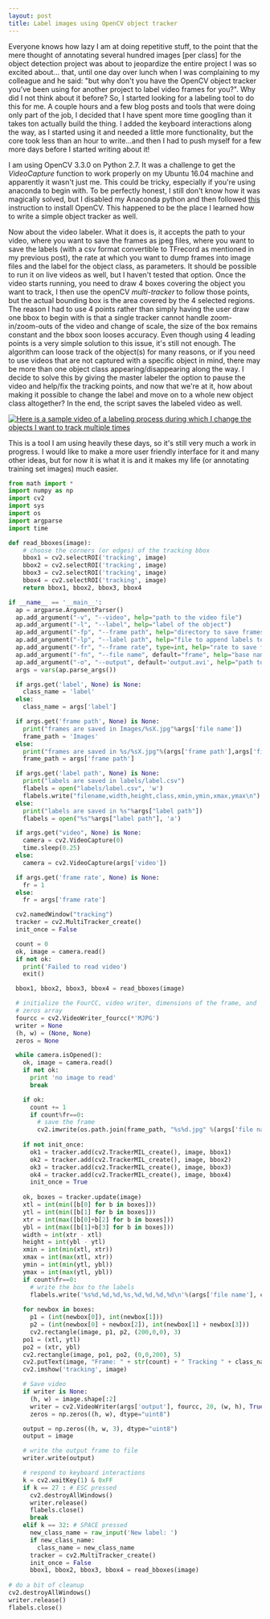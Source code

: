 ```yaml
---
layout: post
title: Label images using OpenCV object tracker
---
```


Everyone knows how lazy I am at doing repetitive stuff, to the point that the mere thought of annotating several hundred images [per class] for the object detection project was about to jeopardize the entire project I was so excited about... that, until one day over lunch when I was complaining to my colleague and he said: "but why don't you have the OpenCV object tracker you've been using for another project to label video frames for you?". Why did I not think about it before? So, I started looking for a labeling tool to do this for me.  A couple hours and a few blog posts and tools that were doing only part of the job, I decided that I have spent more time googling than it takes ton actually build the thing. I added the keyboard interactions along the way, as I started using it and needed a little more functionality, but the core took less than an hour to write...and then I had to push myself for a few more days before I started writing about it!

I am using OpenCV 3.3.0 on Python 2.7. It was a challenge to get the _VideoCapture_ function to work properly on my Ubuntu 16.04 machine and apparently it wasn't just me. This could be tricky, especially if you're using anaconda to begin with. To be perfectly honest, I still don't know how it was magically solved, but I disabled my Anaconda python and then followed [this](https://www.learnopencv.com/install-opencv3-on-ubuntu//) instruction to install OpenCV. This happened to be the place I learned how to write a simple object tracker as well. 

Now about the video labeler. What it does is, it accepts the path to your video, where you want to save the frames as jpeg files, where you want to save the labels (with a csv format convertible to TFrecord as mentioned in my previous post), the rate at which you want to dump frames into image files and the label for the object class, as parameters. It should be possible to run it on live videos as well, but I haven't tested that option. Once the video starts running, you need to draw 4 boxes covering the object you want to track, I then use the openCV _multi-tracker_ to follow those points, but the actual bounding box is the area covered by the 4 selected regions. The reason I had to use 4 points rather than simply having the user draw one bbox to begin with is that a single tracker cannot handle zoom-in/zoom-outs of the video and change of scale, the size of the box remains constant and the bbox soon looses accuracy. Even though using 4 leading points is a very simple solution to this issue, it's still not enough. The algorithm can loose track of the object(s) for many reasons, or if you need to use videos that are not captured with a specific object in mind, there may be more than one object class appearing/disappearing along the way. I decide to solve this by giving the master labeler the option to pause the video and help/fix the tracking points, and now that we're at it, how about making it possible to change the label and move on to a whole new object class altogether? In the end, the script saves the labeled video as well.

[![Here is a sample video of a labeling process during which I change the objects I want to track multiple times](https://img.youtube.com/vi/Pa6ARjV8wy0/0.jpg)](https://www.youtube.com/watch?v=Pa6ARjV8wy0)

This is a tool I am using heavily these days, so it's still very much a work in progress. I would like to make a more user friendly interface for it and many other ideas, but for now it is what it is and it makes my life (or annotating training set images) much easier.

```python
from math import *
import numpy as np
import cv2
import sys
import os
import argparse
import time

def read_bboxes(image):
	# choose the corners (or edges) of the tracking bbox
	bbox1 = cv2.selectROI('tracking', image)
	bbox2 = cv2.selectROI('tracking', image)
	bbox3 = cv2.selectROI('tracking', image)
	bbox4 = cv2.selectROI('tracking', image)
	return bbox1, bbox2, bbox3, bbox4

if __name__ == '__main__':
  ap = argparse.ArgumentParser()
  ap.add_argument("-v", "--video", help="path to the video file")
  ap.add_argument("-l", "--label", help="label of the object")
  ap.add_argument("-fp", "--frame path", help="directory to save frames in")
  ap.add_argument("-lp", "--label path", help="file to append labels to")
  ap.add_argument("-fr", "--frame rate", type=int, help="rate to save frames and labels at. Every 1/fr is saved")
  ap.add_argument("-fn", "--file name", default="frame", help="base name for each frame (imporant to set or frames from the previous videos will be replaced")
  ap.add_argument("-o", "--output", default='output.avi', help="path to the output video")        
  args = vars(ap.parse_args())

  if args.get('label', None) is None:
    class_name = 'label'
  else:
    class_name = args['label']

  if args.get('frame path', None) is None:
    print("frames are saved in Images/%sX.jpg"%args['file name'])
    frame_path = 'Images'
  else:
    print("frames are saved in %s/%sX.jpg"%(args['frame path'],args['file name']))
    frame_path = args['frame path']

  if args.get('label path', None) is None: 
    print("labels are saved in labels/label.csv")
    flabels = open("labels/label.csv", 'w')
    flabels.write("filename,width,height,class,xmin,ymin,xmax,ymax\n")
  else:
    print("labels are saved in %s"%args["label path"])
    flabels = open("%s"%args["label path"], 'a')

  if args.get("video", None) is None:
    camera = cv2.VideoCapture(0)
    time.sleep(0.25)
  else:
    camera = cv2.VideoCapture(args['video'])

  if args.get('frame rate', None) is None:        
    fr = 1
  else:
    fr = args['frame rate']

  cv2.namedWindow("tracking")
  tracker = cv2.MultiTracker_create()
  init_once = False

  count = 0
  ok, image = camera.read()
  if not ok:
    print('Failed to read video')
    exit()

  bbox1, bbox2, bbox3, bbox4 = read_bboxes(image)

  # initialize the FourCC, video writer, dimensions of the frame, and
  # zeros array
  fourcc = cv2.VideoWriter_fourcc(*'MJPG')
  writer = None
  (h, w) = (None, None)
  zeros = None

  while camera.isOpened():
    ok, image = camera.read()
    if not ok:
      print 'no image to read'
      break

    if ok:
      count += 1
      if count%fr==0:
        # save the frame
        cv2.imwrite(os.path.join(frame_path, "%s%d.jpg" %(args['file name'], count)), image)     # save frame as JPEG file
            
    if not init_once:
      ok1 = tracker.add(cv2.TrackerMIL_create(), image, bbox1)
      ok2 = tracker.add(cv2.TrackerMIL_create(), image, bbox2)
      ok3 = tracker.add(cv2.TrackerMIL_create(), image, bbox3)
      ok4 = tracker.add(cv2.TrackerMIL_create(), image, bbox4)
      init_once = True
            
    ok, boxes = tracker.update(image)
    xtl = int(min([b[0] for b in boxes]))
    ytl = int(min([b[1] for b in boxes]))
    xtr = int(max([b[0]+b[2] for b in boxes]))
    ybl = int(max([b[1]+b[3] for b in boxes]))
    width = int(xtr - xtl)
    height = int(ybl - ytl)
    xmin = int(min(xtl, xtr))
    xmax = int(max(xtl, xtr))
    ymin = int(min(ytl, ybl))
    ymax = int(max(ytl, ybl))
    if count%fr==0:
      # write the box to the labels
      flabels.write('%s%d,%d,%d,%s,%d,%d,%d,%d\n'%(args['file name'], count, width, height, class_name, xmin, ymin, xmax, ymax))
        
    for newbox in boxes:
      p1 = (int(newbox[0]), int(newbox[1]))
      p2 = (int(newbox[0] + newbox[2]), int(newbox[1] + newbox[3]))
      cv2.rectangle(image, p1, p2, (200,0,0), 3)
    po1 = (xtl, ytl)
    po2 = (xtr, ybl)
    cv2.rectangle(image, po1, po2, (0,0,200), 5)
    cv2.putText(image, "Frame: " + str(count) + " Tracking " + class_name, (100,50), cv2.FONT_HERSHEY_SIMPLEX, 0.75, (250,0,0), 2);
    cv2.imshow('tracking', image)

    # Save video
    if writer is None:
      (h, w) = image.shape[:2]
      writer = cv2.VideoWriter(args['output'], fourcc, 20, (w, h), True)
      zeros = np.zeros((h, w), dtype="uint8")

    output = np.zeros((h, w, 3), dtype="uint8")
    output = image

    # write the output frame to file
    writer.write(output)

    # respond to keyboard interactions
    k = cv2.waitKey(1) & 0xFF
    if k == 27 : # ESC pressed
      cv2.destroyAllWindows()
      writer.release()
      flabels.close()
      break 
    elif k == 32: # SPACE pressed
      new_class_name = raw_input('New label: ')
      if new_class_name:
        class_name = new_class_name
      tracker = cv2.MultiTracker_create()
      init_once = False
      bbox1, bbox2, bbox3, bbox4 = read_bboxes(image)
            
# do a bit of cleanup
cv2.destroyAllWindows()
writer.release()
flabels.close()
```
